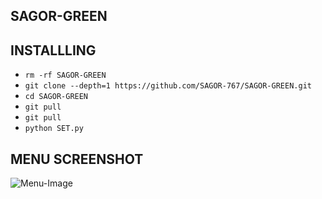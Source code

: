 ## <b>SAGOR-GREEN</b>

## <b>INSTALLLING</b>



- `rm -rf SAGOR-GREEN`
- `git clone --depth=1 https://github.com/SAGOR-767/SAGOR-GREEN.git`
- `cd SAGOR-GREEN`
- `git pull`
- `git pull`
- `python SET.py`



## <b>MENU SCREENSHOT</b>

![Menu-Image](https://github.com/SAGOR-767/SAGOR-GREEN/blob/main/Screenshot_20240514-110105.png)
